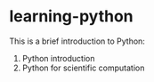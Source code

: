 # learning-python
This is a brief introduction to Python:
1. Python introduction
2. Python for scientific computation
